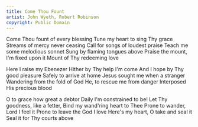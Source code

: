 ```yaml
---
title: Come Thou Fount
artist: John Wyeth, Robert Robinson
copyright: Public Domain
---
```


Come Thou fount of every blessing
Tune my heart to sing Thy grace
Streams of mercy never ceasing
Call for songs of loudest praise
Teach me some melodious sonnet
Sung by flaming tongues above
Praise the mount, I'm fixed upon it
Mount of Thy redeeming love

Here I raise my Ebenezer
Hither by Thy help I'm come
And I hope by Thy good pleasure
Safely to arrive at home
Jesus sought me when a stranger
Wandering from the fold of God
He, to rescue me from danger
Interposed His precious blood

O to grace how great a debtor
Daily I'm constrained to be!
Let Thy goodness, like a fetter,
Bind my wand'ring heart to Thee
Prone to wander, Lord I feel it
Prone to leave the God I love
Here's my heart, O take and seal it
Seal it for Thy courts above












